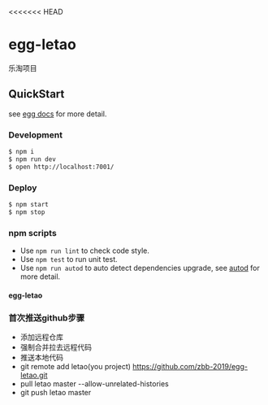 <<<<<<< HEAD
# egg-letao

乐淘项目

## QuickStart

<!-- add docs here for user -->

see [egg docs][egg] for more detail.

### Development

```bash
$ npm i
$ npm run dev
$ open http://localhost:7001/
```

### Deploy

```bash
$ npm start
$ npm stop
```

### npm scripts

- Use `npm run lint` to check code style.
- Use `npm test` to run unit test.
- Use `npm run autod` to auto detect dependencies upgrade, see [autod](https://www.npmjs.com/package/autod) for more detail.


[egg]: https://eggjs.org

#### egg-letao
### 首次推送github步骤
- 添加远程仓库
- 强制合并拉去远程代码
- 推送本地代码
- git remote add letao(you project) https://github.com/zbb-2019/egg-letao.git
- pull letao master --allow-unrelated-histories
- git push letao master
